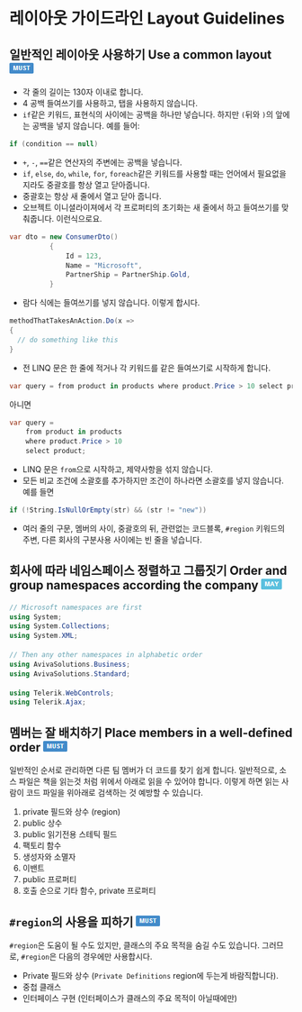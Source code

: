 # 레이아웃 가이드라인 Layout Guidelines #

## 일반적인 레이아웃 사용하기 Use a common layout ![](imgs/must.png) ##

* 각 줄의 길이는 130자 이내로 합니다.
* 4 공백 들여쓰기를 사용하고, 탭을 사용하지 않습니다.
* `if`같은 키워드, 표현식의 사이에는 공백을 하나만 넣습니다. 하지만 `(`뒤와
  `)`의 앞에는 공백을 넣지 않습니다. 예를 들어:

```c#
if (condition == null)
```

* `+`, `-`, `==`같은 연산자의 주변에는 공백을 넣습니다.
* `if`, `else`, `do`, `while`, `for`, `foreach`같은 키워드를 사용할 때는
  언어에서 필요없을지라도 중괄호를 항상 열고 닫아줍니다.
* 중괄호는 항상 새 줄에서 열고 닫아 줍니다.
* 오브젝트 이니셜라이져에서 각 프로퍼티의 초기화는 새 줄에서 하고 들여쓰기를
  맞춰줍니다. 이런식으로요.

```c#
var dto = new ConsumerDto()
          {
              Id = 123,
              Name = "Microsoft",
              PartnerShip = PartnerShip.Gold,
          }
```

* 람다 식에는 들여쓰기를 넣지 않습니다. 이렇게 합시다.

```c#
methodThatTakesAnAction.Do(x =>
{
  // do something like this 
}
```

* 전 LINQ 문은 한 줄에 적거나 각 키워드를 같은 들여쓰기로 시작하게 합니다.

```c#
var query = from product in products where product.Price > 10 select product;
```

아니면

```c#
var query =
    from product in products
    where product.Price > 10
    select product;
```

* LINQ 문은 `from`으로 시작하고, 제약사항을 섞지 않습니다.
* 모든 비교 조건에 소괄호를 추가하지만 조건이 하나라면 소괄호를 넣지 않습니다. 예를 들면

```c#
if (!String.IsNullOrEmpty(str) && (str != "new"))
```

* 여러 줄의 구문, 멤버의 사이, 중괄호의 뒤, 관련없는 코드블록, `#region`
  키워드의 주변, 다른 회사의 구분사용 사이에는 빈 줄을 넣습니다.


## 회사에 따라 네임스페이스 정렬하고 그룹짓기 Order and group namespaces according the company ![](imgs/may.png) ##

```c#
// Microsoft namespaces are first
using System;
using System.Collections;
using System.XML;
 
// Then any other namespaces in alphabetic order
using AvivaSolutions.Business;
using AvivaSolutions.Standard;

using Telerik.WebControls;
using Telerik.Ajax;
```


## 멤버는 잘 배치하기 Place members in a well-defined order ![](imgs/must.png) ##

일반적인 순서로 관리하면 다른 팀 멤버가 더 코드를 찾기 쉽게 합니다. 일반적으로,
소스 파일은 책을 읽는것 처럼 위에서 아래로 읽을 수 있어야 합니다. 이렇게 하면
읽는 사람이 코드 파일을 위아래로 검색하는 것 예방할 수 있습니다.

1.	private 필드와 상수 (region)
2.	public 상수
3.	public 읽기전용 스테틱 필드
4.	팩토리 함수
5.	생성자와 소멸자
6.	이밴트
7.	public 프로퍼티
8.	호출 순으로 기타 함수, private 프로퍼티


## `#region`의 사용을 피하기 ![](imgs/must.png) ##

`#region`은 도움이 될 수도 있지만, 클래스의 주요 목적을 숨길 수도 있습니다. 그러므로, `#region`은 다음의 경우에만 사용합시다.

* Private 필드와 상수 (`Private Definitions` region에 두는게 바람직합니다).
* 중첩 클래스
* 인터페이스 구현 (인터페이스가 클래스의 주요 목적이 아닐때에만)

